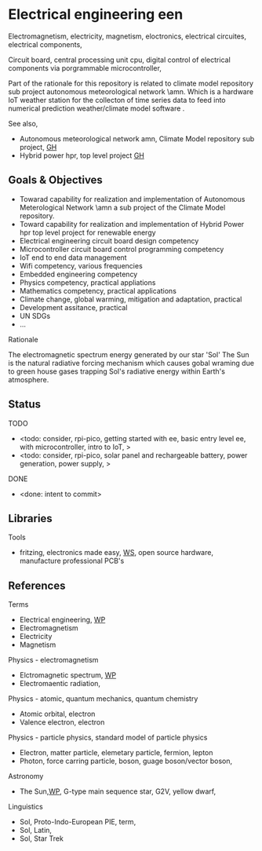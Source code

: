 # Electrical engineering een

Electromagnetism, electricity, magnetism, eloctronics, electrical circuites, electrical components, 

Circuit board, central processing unit cpu, digital control of electrical components via porgrammable microcontroller, 

Part of the rationale for this repository is related to climate model repository sub project autonomous meteorological network \amn. Which is a hardware IoT weather station for the collecton of time series data to feed into numerical prediction weather/climate model software .

See also, 
* Autonomous meteorological network amn, Climate Model repository sub project, [GH](https://github.com/YorkEarwaker/Climate-Model/tree/main/amn)
* Hybrid power hpr, top level project [GH](https://github.com/YorkEarwaker/Hybrid-Power)

## Goals & Objectives

* Towarad capability for realization and implementation of Autonomous Meterological Network \amn a sub project of the Climate Model repository.
* Toward capability for realization and implementation of Hybrid Power hpr top level project for renewable energy
* Electrical engineering circuit board design competency
* Microcontroller circuit board control programming competency
* IoT end to end data management
* Wifi competency, various frequencies
* Embedded engineering competency
* Physics competency, practical appliations
* Mathematics competency, practical applications
* Climate change, global warming, mitigation and adaptation, practical
* Development assitance, practical
* UN SDGs
* ...

Rationale

The electromagnetic spectrum energy generated by our star 'Sol' The Sun is the natural radiative forcing mechanism which causes gobal wraming due to green house gases trapping Sol's radiative energy within Earth's atmosphere.

## Status

TODO
* <todo: consider, rpi-pico, getting started with ee, basic entry level ee, with microcontroller, intro to IoT, >
* <todo: consider, rpi-pico, solar panel and rechargeable battery, power generation, power supply, >

DONE
* <done: intent to commit>

## Libraries

Tools
* fritzing, electronics made easy, [WS](https://fritzing.org/), open source hardware, manufacture professional PCB's

## References

Terms
* Electrical engineering, [WP](https://en.wikipedia.org/wiki/Electrical_engineering)
* Electromagnetism
* Electricity
* Magnetism

Physics - electromagnetism
* Elctromagnetic spectrum, [WP](https://en.wikipedia.org/wiki/Electromagnetic_spectrum)
* Electromaentic radiation, 

Physics - atomic, quantum mechanics, quantum chemistry
* Atomic orbital, electron
* Valence electron, electron

Physics - particle physics, standard model of particle physics
* Electron, matter particle, elemetary particle, fermion, lepton
* Photon, force carring particle, boson, guage boson/vector boson,

Astronomy
* The Sun,[WP](https://en.wikipedia.org/wiki/Sun), G-type main sequence star, G2V, yellow dwarf, 

Linguistics
* Sol, Proto-Indo-European PIE, term, 
* Sol, Latin, 
* Sol, Star Trek 